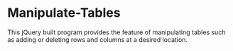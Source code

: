 # Manipulate-Tables
This jQuery built program provides the feature of manipulating tables such as adding or deleting rows and columns at a desired location.
